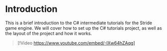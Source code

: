 # Introduction

This is a brief introduction to the C# intermediate tutorials for the Stride game engine. We will cover how to set up the C# tutorials project, as well as the layout of the project and how it works.

> [!Video https://www.youtube.com/embed/-IXw64hZAqg]